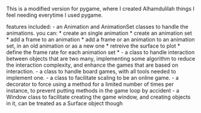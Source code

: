 

This is a modified version for pygame, where I created Alhamdulilah things I feel needing everytime I used pygame.

features included: 
    - an Animation and AnimationSet classes to handle the animations.
        you can: 
            * create an single animation
            * create an animation set
            * add a frame to an animation 
            * add a frame or an animation to an animation set, in an old animation or as a new one 
            * retreive the surface to plot
            * define the frame rate for each animation set
            * 
    - a class to handle interaction between objects that are two many, implementing some algorithm to reduce the interaction complexity, and enhance the games that are based on interaction.
    - a class to handle board games, with all tools needed to implement one.
    - a class to facilitate scaling to be an online game.
    - a decorator to force using a method for a limited number of times per instance, to prevent putting methods in the game loop by accident
    - a Window class to facilitate creating the game window, and creating objects in it, can be treated as a Surface object though
    